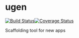 # ugen
[![Build Status](https://travis-ci.org/Oversan/ugen.svg?branch=master)](https://travis-ci.org/Oversan/ugen)[![Coverage Status](https://coveralls.io/repos/github/Oversan/ugen/badge.svg?branch=master)](https://coveralls.io/github/Oversan/ugen?branch=master)

Scaffolding tool for new apps
